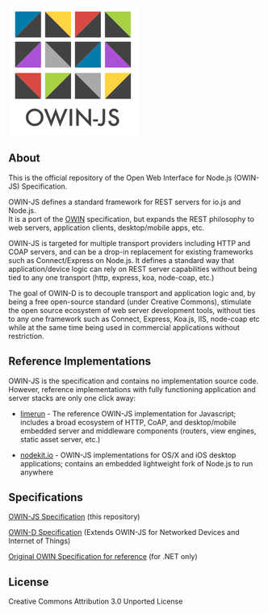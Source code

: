 [![OWIN-JS](./owin-js.png)](http://owinjs.org)
## About

This is the official repository of the Open Web Interface for Node.js (OWIN-JS) Specification. 

OWIN-JS defines a standard framework for REST servers for io.js and Node.js.  
It is a port of the [OWIN](http://owin.org) specification, but expands the REST philosophy to web servers, application clients, desktop/mobile apps, etc. 

OWIN-JS is targeted for multiple transport providers including HTTP and COAP servers, and can be a drop-in replacement for existing frameworks such as Connect/Express on Node.js.   It defines a standard way that application/device logic can rely on REST server capabilities without being tied to any one transport (http, express, koa, node-coap, etc.) 

The goal of OWIN-D is to decouple transport and application logic and, by being a free open-source standard (under Creative Commons), stimulate the open source ecosystem of web server development tools, without ties to any one framework such as Connect, Express, Koa.js, IIS, node-coap etc while at the same time being used in commercial applications without restriction.

## Reference Implementations

OWIN-JS is the specification and contains no implementation source code.   However, reference implementations with fully functioning application and server stacks are only one click away:

* [limerun](http://limerun.com) - The reference OWIN-JS implementation for Javascript;  includes a broad ecosystem of HTTP, CoAP, and desktop/mobile embedded server and middleware components (routers, view engines, static asset server, etc.)

* [nodekit.io](http://nodekit.io) - OWIN-JS implementations for OS/X and iOS desktop applications;  contains an embedded lightweight fork of Node.js to run anywhere 


## Specifications
[OWIN-JS Specification](./Specification.md)  (this repository)

[OWIN-D Specification](http://owind.org/Specification) (Extends OWIN-JS for Networked Devices and Internet of Things) 

[Original OWIN Specification for reference](http://owin.org/spec/spec/owin-1.0.0.html) (for .NET only)


## License
Creative Commons Attribution 3.0 Unported License